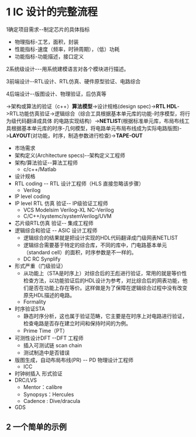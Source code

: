 # 1 IC 设计的完整流程

1确定项目需求--制定芯片的具体指标

- 物理指标-工艺，面积，封装
- 性能指标-速度（频率，时钟周期），（低）功耗
- 功能指标-功能描述，接口定义

2系统级设计---用系统建模语言对各个模块进行描述。

3前端设计--RTL设计、RTL仿真、硬件原型验证、电路综合

4后端设计--版图设计、物理验证，后仿真等

->架构或算法的验证（c++）**算法模型**->设计规格(design spec)->**RTL HDL**->RTL功能仿真验证->逻辑综合（综合工具根据基本单元库的功能-时序模型，将行为级代码翻译成具体 的电路实现结构）->**NETLIST**(根据标准单元库，布局布线工具根据基本单元库的时序-几何模型，将电路单元布局布线成为实际电路版图)->**LAYOUT**(对功能，时序，制造参数进行检查)->**TAPE-OUT**



- 市场需求
- 架构定义(Architecture specs)--架构定义工程师
- 架构/算法验证--算法工程师 
  - c/c++/Matlab
- 设计规格
- RTL coding -- RTL 设计工程师（HLS 直接忽略该步骤）
  - Verilog
- lP level coding
- IP level RTL 仿真 验证-- IP级验证工程师
  - VCS Modelsim Verilog-XL NC-Verilog
  - C/C++/systemc/systemVerilog/UVM
- 芯片级RTL仿真 验证-- 集成工程师
- 逻辑综合和验证 -- ASIC 设计工程师
  - 逻辑综合的结果就是把设计实现的HDL代码翻译成门级网表NETLIST
  - 逻辑综合需要基于特定的综合库，不同的库中，门电路基本单元（standard cell）的面积，时序参数是不一样的。
  - DC RC Synplify
- 形式严重（门级验证）
  - 从功能上（STA是时序上）对综合后的王彪进行验证，常用的就是等价性检查方法，以功能验证后的HDL设计为参考，对比综合后的网表功能，他们是否在功能上存在等价。这样做是为了保障在逻辑综合过程中没有改变原先HDL描述的电路。
  - Formality
- 时序验证STA
  - 静态时序分析，这也属于验证范畴，它主要是在时序上对电路进行验证，检查电路是否存在建立时间和保持时间的为例。
  - Prime Time（PT）
- 可测性设计DFT --DFT 工程师
  - 插入可测试链 scan chain
  - 测试制造中是否错误
- 版图生成，自动布局布线(PR) -- PD 物理设计工程师
  - ICC
- 时钟树插入 形式验证
- DRC/LVS
  - Mentor：calibre
  - Synopsys：Hercules
  - Cadence : Dive/dracula
- GDS



## 2 一个简单的示例